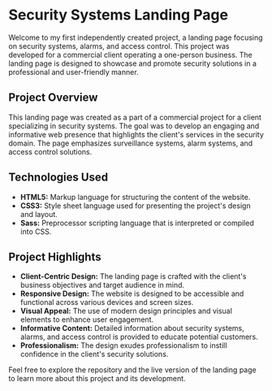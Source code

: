 # Security Systems Landing Page

Welcome to my first independently created project, a landing page focusing on security systems, alarms, and access control. This project was developed for a commercial client operating a one-person business. The landing page is designed to showcase and promote security solutions in a professional and user-friendly manner.

## Project Overview

This landing page was created as a part of a commercial project for a client specializing in security systems. The goal was to develop an engaging and informative web presence that highlights the client's services in the security domain. The page emphasizes surveillance systems, alarm systems, and access control solutions.

## Technologies Used

- **HTML5:** Markup language for structuring the content of the website.
- **CSS3:** Style sheet language used for presenting the project's design and layout.
- **Sass:** Preprocessor scripting language that is interpreted or compiled into CSS.

## Project Highlights

- **Client-Centric Design:** The landing page is crafted with the client's business objectives and target audience in mind.
- **Responsive Design:** The website is designed to be accessible and functional across various devices and screen sizes.
- **Visual Appeal:** The use of modern design principles and visual elements to enhance user engagement.
- **Informative Content:** Detailed information about security systems, alarms, and access control is provided to educate potential customers.
- **Professionalism:** The design exudes professionalism to instill confidence in the client's security solutions.

Feel free to explore the repository and the live version of the landing page to learn more about this project and its development.
